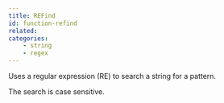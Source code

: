 ```yaml
---
title: REFind
id: function-refind
related:
categories:
    - string
    - regex
---
```


Uses a regular expression (RE) to search a string for a pattern.

The search is case sensitive.
